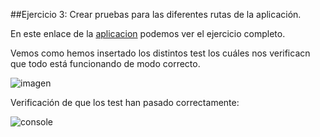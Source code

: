 ##Ejercicio 3: Crear pruebas para las diferentes rutas de la aplicación.

En este enlace de la [aplicacion] podemos ver el ejercicio completo.

Vemos como hemos insertado los distintos test los cuáles nos verificacn que todo está funcionando de modo correcto.

![imagen](https://dl.dropboxusercontent.com/s/xh5o4mohg9dmhbt/Ejer3.png?dl=0)

Verificación de que los test han pasado correctamente:

![console](https://dl.dropboxusercontent.com/s/yo6tu5b3t54eypd/Ejer3_img2.png?dl=0)

[aplicacion]: <https://github.com/robermorji/prueba-rest-version-2.git>
